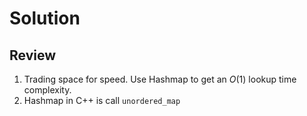 # Solution

## Review
1. Trading space for speed. Use Hashmap to get an $O(1)$ lookup time complexity.
2. Hashmap in C++ is call `unordered_map`
